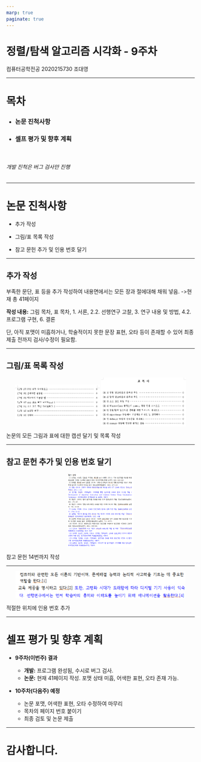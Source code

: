 ```yaml
---
marp: true
paginate: true
---
```


# 정렬/탐색 알고리즘 시각화 - 9주차

컴퓨터공학전공 2020215730 조대영

---

<!-- _header: 목차-->

# 목차

* ### 논문 진척사항

* ### 셀프 평가 및 향후 계획

<br>

###### 개발 진척은 버그 검사만 진행

---

<!-- _header: 논문 진척사항-->

# 논문 진척사항

* 추가 작성

* 그림/표 목록 작성

* 참고 문헌 추가 및 인용 번호 달기

---

<!-- _header: 논문 진척사항-->

## 추가 작성

부족한 문단, 표 등을 추가 작성하여 내용면에서는 모든 장과 절에대해 채워 넣음.
->현재 총 41페이지

**작성 내용:** 그림 목차, 표 목차, 1. 서론, 2.2. 선행연구 고찰, 3. 연구 내용 및 방법, 4.2. 프로그램 구현, 6. 결론

단, 아직 포맷이 미흡하거나, 학술적이지 못한 문장 표현, 오타 등이 존재할 수 있어 최종 제출 전까지 검사/수정이 필요함.

---

<!-- _header: 논문 진척사항-->

## 그림/표 목록 작성

<p align="center">
    <img src="./images/1.png" align="center" width="45%"/>
    <img src="./images/2.png" align="center" width="45%"/>
</p>

논문의 모든 그림과 표에 대한 캡션 달기 및 목록 작성


---

<!-- _header: 논문 진척사항-->

## 참고 문헌 추가 및 인용 번호 달기

<p align="center">
    <img src="./images/3.png" align="center" width="35%"/>
</p>

참고 문헌 14번까지 작성

---

<!-- _header: 논문 진척사항-->

<p align="center">
    <img src="./images/4.png" align="center" width="90%"/>
    <img src="./images/5.png" align="center" width="90%"/>
    <img src="./images/6.png" align="center" width="90%"/>
</p>

적절한 위치에 인용 번호 추가

---

<!-- _header: 셀프 평가 및 향후 계획-->

# 셀프 평가 및 향후 계획

* **9주차(이번주) 결과**
    - **개발:** 프로그램 완성됨, 수시로 버그 검사.
    - **논문:** 현재 41페이지 작성. 포맷 상태 미흡, 어색한 표현, 오타 존재 가능.

* **10주차(다음주) 예정**
    - 논문 포맷, 어색한 표현, 오타 수정하여 마무리
    - 목차의 페이지 번호 붙이기
    - 최종 검토 및 논문 제출

---

# 감사합니다.